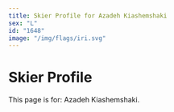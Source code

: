 ```yaml
---
title: Skier Profile for Azadeh Kiashemshaki
sex: "L"
id: "1648"
image: "/img/flags/iri.svg" 
---
```


# Skier Profile

This page is for: Azadeh Kiashemshaki.
    